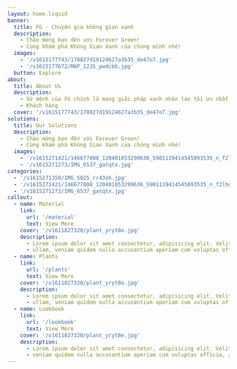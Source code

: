 ```yaml
---
layout: home.liquid
banner:
  title: FG - Chuyên gia không gian xanh
  description:
    - Chào mừng bạn đến với Forever Green!
    - Cùng khám phá Không Gian Xanh của chúng mình nhé!
  images:
    - '/v1615177743/170827d19124627a3b35_de47o7.jpg'
    - '/v1615177672/MAP_1235_pwdcbb.jpg'
  button: Explore
about:
  title: About Us
  description:
    - Sứ mệnh của FG chính là mang giải pháp xanh nhân tạo tối ưu nhất đến
    - Khách hàng
  cover: '/v1615177743/170827d19124627a3b35_de47o7.jpg'
solutions:
  title: Our Solutions
  description:
    - Chào mừng bạn đến với Forever Green!
    - Cùng khám phá Không Gian Xanh của chúng mình nhé!
  images:
    - '/v1615271421/146677808_120401853299636_5901119414545093535_n_f2lhgk.jpg'
    - '/v1615271273/IMG_6537_gatqtx.jpg'
categories:
  - '/v1615271350/IMG_5025_rr43sh.jpg'
  - '/v1615271421/146677808_120401853299636_5901119414545093535_n_f2lhgk.jpg'
  - '/v1615271273/IMG_6537_gatqtx.jpg'
callout:
  - name: Material
    link:
      url: '/material'
      text: View More
    cover: '/v1611827320/plant_yryt8e.jpg'
    description:
      - Lorem ipsum dolor sit amet consectetur, adipisicing elit. Velit quaerat blanditiis eos omnis,
      - ullam, veniam quidem nulla accusantium aperiam cum voluptas officia, adipisci nobis nisi illodolorealiquam eaque architecto
  - name: Plants
    link:
      url: '/plants'
      text: View More
    cover: '/v1611827320/plant_yryt8e.jpg'
    description:
      - Lorem ipsum dolor sit amet consectetur, adipisicing elit. Velit quaerat blanditiis eos omnis,
      - ullam, veniam quidem nulla accusantium aperiam cum voluptas officia, adipisci nobis nisi illo dolore aliquam eaque architecto
  - name: Lookbook
    link:
      url: '/lookbook'
      text: View More
    cover: '/v1611827320/plant_yryt8e.jpg'
    description:
      - Lorem ipsum dolor sit amet consectetur, adipisicing elit. Velit quaerat blanditiis eos omnis, ullam,
      - veniam quidem nulla accusantium aperiam cum voluptas officia, adipisci nobis nisi illo dolore aliquam eaque architecto
---
```

